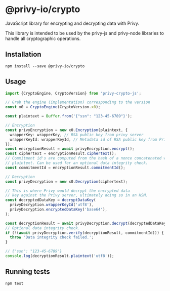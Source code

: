 # @privy-io/crypto

JavaScript library for encrypting and decrypting data with Privy.

This library is intended to be used by the privy-js and privy-node libraries to handle all cryptographic operations.

## Installation

```
npm install --save @privy-io/crypto
```

## Usage

```typescript
import {CryptoEngine, CryptoVersion} from 'privy-crypto-js';

// Grab the engine (implementation) corresponding to the version
const x0 = CryptoEngine(CryptoVersion.x0);

const plaintext = Buffer.from('{"ssn": "123-45-6789"}');

// Encryption
const privyEncryption = new x0.Encryption(plaintext, {
  wrapperKey: wrapperKey, // RSA public key from privy server
  wrapperKeyId: wrapperKeyId, // Metadata id of RSA public key from Privy's KMS
});
const encryptionResult = await privyEncryption.encrypt();
const ciphertext = encryptionResult.ciphertext();
// Commitment id's are computed from the hash of a nonce concatenated with the
// plaintext. Can be used for an optional data integrity check.
const commitmentId = encryptionResult.commitmentId();

// Decryption
const privyDecryption = new x0.Decryption(ciphertext);

// This is where Privy would decrypt the encrypted data
// key against the Privy server, ultimately doing so in an HSM.
const decryptedDataKey = decryptDataKey(
  privyDecryption.wrapperKeyId('utf8'),
  privyDecryption.encryptedDataKey('base64'),
);

const decryptionResult = await privyDecryption.decrypt(decryptedDataKey);
// Optional data integrity check.
if (!(await privyDecryption.verify(decryptionResult, commitmentId))) {
  throw 'Data integrity check failed.';
}

// {"ssn": "123-45-6789"}
console.log(decryptionResult.plaintext('utf8'));
```

## Running tests

```
npm test
```
